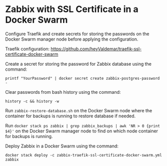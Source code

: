 # Zabbix with SSL Certificate in a Docker Swarm

Configure Traefik and create secrets for storing the passwords on the Docker Swarm manager node before applying the configuration.

Traefik configuration: https://github.com/heyValdemar/traefik-ssl-certificate-docker-swarm

Create a secret for storing the password for Zabbix database using the command:

`printf "YourPassword" | docker secret create zabbix-postgres-password -`

Clear passwords from bash history using the command:

`history -c && history -w`

Run `zabbix-restore-database.sh` on the Docker Swarm node where the container for backups is running to restore database if needed.

Run `docker stack ps zabbix | grep zabbix_backups | awk 'NR > 0 {print $4}'` on the Docker Swarm manager node to find on which node container for backups is running.

Deploy Zabbix in a Docker Swarm using the command:

`docker stack deploy -c zabbix-traefik-ssl-certificate-docker-swarm.yml zabbix`
